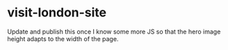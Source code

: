 # visit-london-site

Update and publish this once I know some more JS so that the hero image height adapts to the width of the page.
